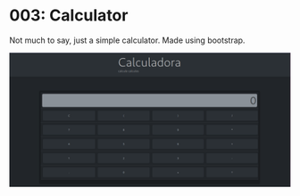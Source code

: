 # 003: Calculator
Not much to say, just a simple calculator.
Made using bootstrap.

![print](print.png)
